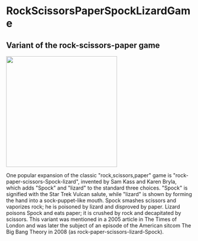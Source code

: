 # RockScissorsPaperSpockLizardGame

## Variant of the rock-scissors-paper game

<img height="300" src="C:\Users\ktsek\OneDrive\Documents\GitHub\RockScissorsPaperSpockLizardGame\800px-Pierre_ciseaux_feuille_lézard_spock_aligned.jpeg" width="300"/>

One popular expansion of the classic "rock,scissors,paper" game is "rock-paper-scissors-Spock-lizard", invented by Sam Kass and Karen Bryla, which adds "Spock" and "lizard" to the standard three choices. "Spock" is signified with the Star Trek Vulcan salute, while "lizard" is shown by forming the hand into a sock-puppet-like mouth.
Spock smashes scissors and vaporizes rock; he is poisoned by lizard and disproved by paper.
Lizard poisons Spock and eats paper; it is crushed by rock and decapitated by scissors.
This variant was mentioned in a 2005 article in The Times of London and was later the subject of an episode of the American sitcom The Big Bang Theory in 2008 (as rock-paper-scissors-lizard-Spock).
